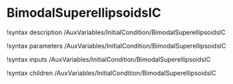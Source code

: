 <!-- MOOSE Documentation Stub: Remove this when content is added. -->

# BimodalSuperellipsoidsIC

!syntax description /AuxVariables/InitialCondition/BimodalSuperellipsoidsIC

!syntax parameters /AuxVariables/InitialCondition/BimodalSuperellipsoidsIC

!syntax inputs /AuxVariables/InitialCondition/BimodalSuperellipsoidsIC

!syntax children /AuxVariables/InitialCondition/BimodalSuperellipsoidsIC
